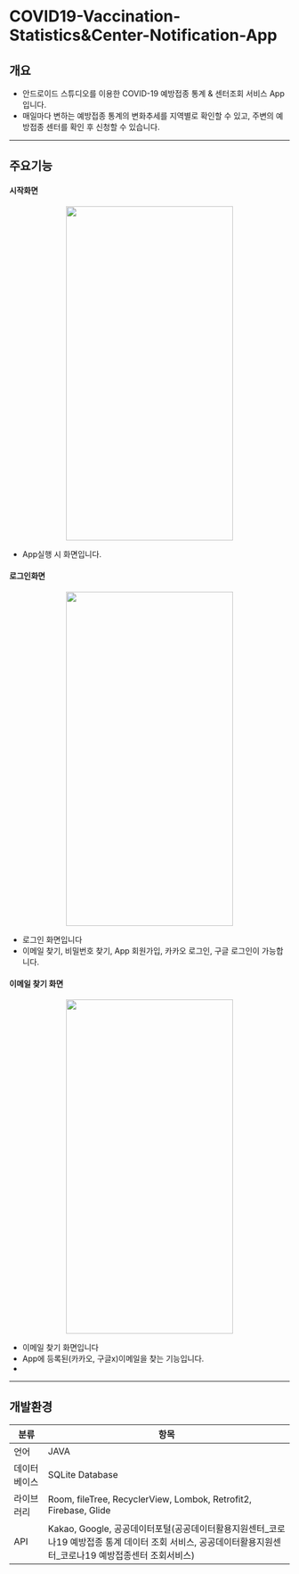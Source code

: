 # COVID19-Vaccination-Statistics&Center-Notification-App

## 개요
- 안드로이드 스튜디오를 이용한 COVID-19 예방접종 통계 & 센터조회 서비스 App입니다.
- 매일마다 변하는 예방접종 통계의 변화추세를 지역별로 확인할 수 있고, 주변의 예방접종 센터를 확인 후 신청할 수 있습니다.

---
## 주요기능
#### 시작화면
<p align="center"><img src="https://user-images.githubusercontent.com/61726631/122517102-96238680-d04a-11eb-85e3-acdd0c7add72.png" width="300px" height="600px"></p>

* App실행 시 화면입니다.

#### 로그인화면
<p align="center"><img src="https://user-images.githubusercontent.com/61726631/122519153-1945dc00-d04d-11eb-9825-dc5141f84d46.png" width="300px" height="600px"></p>

* 로그인 화면입니다
* 이메일 찾기, 비밀번호 찾기, App 회원가입, 카카오 로그인, 구글 로그인이 가능합니다.

#### 이메일 찾기 화면
<p align="center"><img src="https://user-images.githubusercontent.com/61726631/122520172-3d55ed00-d04e-11eb-919f-dadf4db618ed.png" width="300px" height="600px"></p>

* 이메일 찾기 화면입니다
* App에 등록된(카카오, 구글x)이메일을 찾는 기능입니다.
* 

---

## 개발환경

분류 | 항목 
----- | ----- 
언어 | JAVA
데이터베이스 | SQLite Database
라이브러리 | Room, fileTree, RecyclerView, Lombok, Retrofit2, Firebase, Glide
API | Kakao, Google, 공공데이터포털(공공데이터활용지원센터_코로나19 예방접종 통계 데이터 조회 서비스, 공공데이터활용지원센터_코로나19 예방접종센터 조회서비스)

